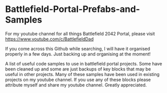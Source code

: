 # Battlefield-Portal-Prefabs-and-Samples
For my youtube channel for all things Battlefield 2042 Portal, please visit https://www.youtube.com/c/BattlefieldDad

If you come across this Github while searching, I will have it organised properly in a few days. Just backing up and organising at the moment!

A list of useful code samples to use in battlefield portal projects. Some have been cleaned up and some are just backups of key blocks that may be useful in other projects. Many of these samples have been used in existing projects on my youtube channel. If you use any of these blocks please attribute myself and share my youtube channel. Greatly appreciated.

